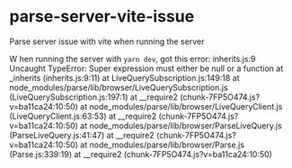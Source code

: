 # parse-server-vite-issue
Parse server issue with vite when running the server

W hen running the server with `yarn dev`, got this error:
inherits.js:9 Uncaught TypeError: Super expression must either be null or a function
    at _inherits (inherits.js:9:11)
    at LiveQuerySubscription.js:149:18
    at node_modules/parse/lib/browser/LiveQuerySubscription.js (LiveQuerySubscription.js:197:1)
    at __require2 (chunk-7FP5O474.js?v=ba11ca24:10:50)
    at node_modules/parse/lib/browser/LiveQueryClient.js (LiveQueryClient.js:63:53)
    at __require2 (chunk-7FP5O474.js?v=ba11ca24:10:50)
    at node_modules/parse/lib/browser/ParseLiveQuery.js (ParseLiveQuery.js:41:47)
    at __require2 (chunk-7FP5O474.js?v=ba11ca24:10:50)
    at node_modules/parse/lib/browser/Parse.js (Parse.js:339:19)
    at __require2 (chunk-7FP5O474.js?v=ba11ca24:10:50)